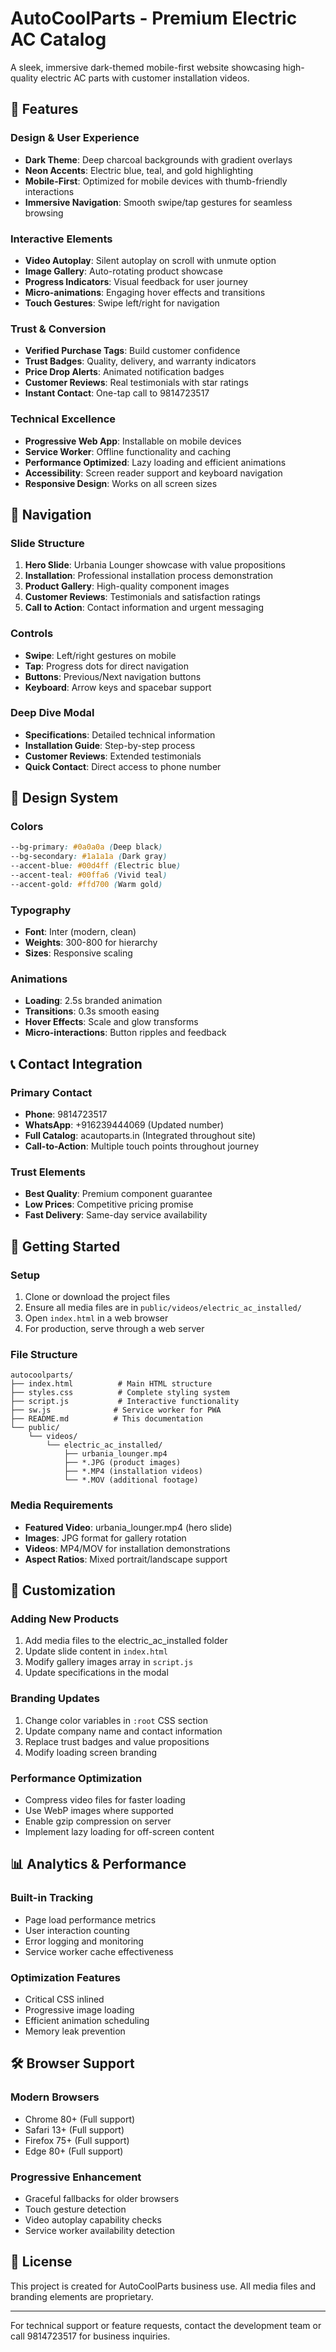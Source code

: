 # AutoCoolParts - Premium Electric AC Catalog

A sleek, immersive dark-themed mobile-first website showcasing high-quality electric AC parts with customer installation videos.

## 🌟 Features

### Design & User Experience
- **Dark Theme**: Deep charcoal backgrounds with gradient overlays
- **Neon Accents**: Electric blue, teal, and gold highlighting
- **Mobile-First**: Optimized for mobile devices with thumb-friendly interactions
- **Immersive Navigation**: Smooth swipe/tap gestures for seamless browsing

### Interactive Elements
- **Video Autoplay**: Silent autoplay on scroll with unmute option
- **Image Gallery**: Auto-rotating product showcase
- **Progress Indicators**: Visual feedback for user journey
- **Micro-animations**: Engaging hover effects and transitions
- **Touch Gestures**: Swipe left/right for navigation

### Trust & Conversion
- **Verified Purchase Tags**: Build customer confidence
- **Trust Badges**: Quality, delivery, and warranty indicators
- **Price Drop Alerts**: Animated notification badges
- **Customer Reviews**: Real testimonials with star ratings
- **Instant Contact**: One-tap call to 9814723517

### Technical Excellence
- **Progressive Web App**: Installable on mobile devices
- **Service Worker**: Offline functionality and caching
- **Performance Optimized**: Lazy loading and efficient animations
- **Accessibility**: Screen reader support and keyboard navigation
- **Responsive Design**: Works on all screen sizes

## 📱 Navigation

### Slide Structure
1. **Hero Slide**: Urbania Lounger showcase with value propositions
2. **Installation**: Professional installation process demonstration
3. **Product Gallery**: High-quality component images
4. **Customer Reviews**: Testimonials and satisfaction ratings
5. **Call to Action**: Contact information and urgent messaging

### Controls
- **Swipe**: Left/right gestures on mobile
- **Tap**: Progress dots for direct navigation
- **Buttons**: Previous/Next navigation buttons
- **Keyboard**: Arrow keys and spacebar support

### Deep Dive Modal
- **Specifications**: Detailed technical information
- **Installation Guide**: Step-by-step process
- **Customer Reviews**: Extended testimonials
- **Quick Contact**: Direct access to phone number

## 🎨 Design System

### Colors
```css
--bg-primary: #0a0a0a (Deep black)
--bg-secondary: #1a1a1a (Dark gray)
--accent-blue: #00d4ff (Electric blue)
--accent-teal: #00ffa6 (Vivid teal)
--accent-gold: #ffd700 (Warm gold)
```

### Typography
- **Font**: Inter (modern, clean)
- **Weights**: 300-800 for hierarchy
- **Sizes**: Responsive scaling

### Animations
- **Loading**: 2.5s branded animation
- **Transitions**: 0.3s smooth easing
- **Hover Effects**: Scale and glow transforms
- **Micro-interactions**: Button ripples and feedback

## 📞 Contact Integration

### Primary Contact
- **Phone**: 9814723517
- **WhatsApp**: +916239444069 (Updated number)
- **Full Catalog**: acautoparts.in (Integrated throughout site)
- **Call-to-Action**: Multiple touch points throughout journey

### Trust Elements
- **Best Quality**: Premium component guarantee
- **Low Prices**: Competitive pricing promise
- **Fast Delivery**: Same-day service availability

## 🚀 Getting Started

### Setup
1. Clone or download the project files
2. Ensure all media files are in `public/videos/electric_ac_installed/`
3. Open `index.html` in a web browser
4. For production, serve through a web server

### File Structure
```
autocoolparts/
├── index.html          # Main HTML structure
├── styles.css          # Complete styling system
├── script.js           # Interactive functionality
├── sw.js              # Service worker for PWA
├── README.md          # This documentation
└── public/
    └── videos/
        └── electric_ac_installed/
            ├── urbania_lounger.mp4
            ├── *.JPG (product images)
            ├── *.MP4 (installation videos)
            └── *.MOV (additional footage)
```

### Media Requirements
- **Featured Video**: urbania_lounger.mp4 (hero slide)
- **Images**: JPG format for gallery rotation
- **Videos**: MP4/MOV for installation demonstrations
- **Aspect Ratios**: Mixed portrait/landscape support

## 🔧 Customization

### Adding New Products
1. Add media files to the electric_ac_installed folder
2. Update slide content in `index.html`
3. Modify gallery images array in `script.js`
4. Update specifications in the modal

### Branding Updates
1. Change color variables in `:root` CSS section
2. Update company name and contact information
3. Replace trust badges and value propositions
4. Modify loading screen branding

### Performance Optimization
- Compress video files for faster loading
- Use WebP images where supported
- Enable gzip compression on server
- Implement lazy loading for off-screen content

## 📊 Analytics & Performance

### Built-in Tracking
- Page load performance metrics
- User interaction counting
- Error logging and monitoring
- Service worker cache effectiveness

### Optimization Features
- Critical CSS inlined
- Progressive image loading
- Efficient animation scheduling
- Memory leak prevention

## 🛠 Browser Support

### Modern Browsers
- Chrome 80+ (Full support)
- Safari 13+ (Full support)
- Firefox 75+ (Full support)
- Edge 80+ (Full support)

### Progressive Enhancement
- Graceful fallbacks for older browsers
- Touch gesture detection
- Video autoplay capability checks
- Service worker availability detection

## 📄 License

This project is created for AutoCoolParts business use. All media files and branding elements are proprietary.

---

For technical support or feature requests, contact the development team or call 9814723517 for business inquiries.
